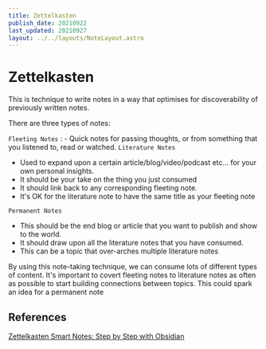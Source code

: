 ```yaml
---
title: Zettelkasten
publish_date: 20210922
last_updated: 20210927
layout: ../../layouts/NoteLayout.astro
---
```


# Zettelkasten

This is technique to write notes in a way that optimises for discoverability of previously written notes.

There are three types of notes:

`Fleeting Notes` : - Quick notes for passing thoughts, or from something that you listened to, read or watched.
`Literature Notes`

- Used to expand upon a certain article/blog/video/podcast etc... for your own personal insights.
- It should be your take on the thing you just consumed
- It should link back to any corresponding fleeting note.
- It's OK for the literature note to have the same title as your fleeting note

`Permanent Notes`

- This should be the end blog or article that you want to publish and show to the world.
- It should draw upon all the literature notes that you have consumed.
- This can be a topic that over-arches multiple literature notes

By using this note-taking technique, we can consume lots of different types of content. It's important to covert fleeting notes to literature notes as often as possible to start building connections between topics. This could spark an idea for a permanent note

## References

[Zettelkasten Smart Notes: Step by Step with Obsidian](https://www.youtube.com/watch?v=ziE6UExsOrs)
